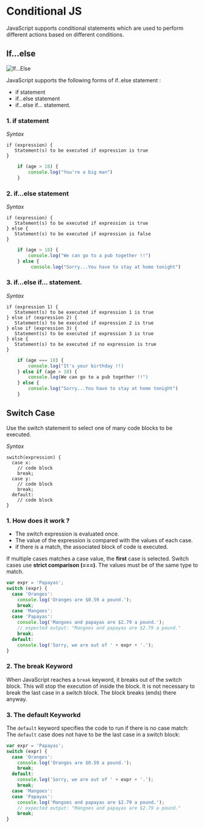 <!---Tags=["if", "else","while","switch"]--->

# Conditional JS

JavaScript supports conditional statements which are used to perform different actions based on different conditions.

## If...else

![If...Else](https://www.tutorialspoint.com/javascript/images/decision_making.jpg)

JavaScript supports the following forms of if..else statement :

* if statement
* if...else statement
* if...else if... statement.

### 1. if statement

*Syntax*
```
if (expression) {
   Statement(s) to be executed if expression is true
}
```

```javascript
    if (age > 18) {
        console.log("You're a big man")
    }
```

### 2. if...else statement

*Syntax*
```
if (expression) {
   Statement(s) to be executed if expression is true
} else {
   Statement(s) to be executed if expression is false
}
```

```javascript
    if (age > 18) {
        console.log("We can go to a pub together !!")
    } else {
         console.log("Sorry...You have to stay at home tonight")
```

### 3. if...else if... statement.

*Syntax*
```
if (expression 1) {
   Statement(s) to be executed if expression 1 is true
} else if (expression 2) {
   Statement(s) to be executed if expression 2 is true
} else if (expression 3) {
   Statement(s) to be executed if expression 3 is true
} else {
   Statement(s) to be executed if no expression is true
}
```

```javascript
    if (age === 18) {
        console.log("It's your birthday !!) 
    } else if (age > 18) {
        console.log(We can go to a pub together !!")
    } else {
        console.log("Sorry...You have to stay at home tonight")
    }
```
## Switch Case

Use the switch statement to select one of many code blocks to be executed.

*Syntax*
```
switch(expression) {
  case x:
    // code block
    break;
  case y:
    // code block
    break;
  default:
    // code block
}
``` 

### 1. How does it work ?

* The switch expression is evaluated once.
* The value of the expression is compared with the values of each case.
* if there is a match, the associated block of code is executed.

If multiple cases matches a case value, the **first** case is selected.
Switch cases use **strict comparison (===)**. The values must be of the same type to match.


```javascript
var expr = 'Papayas';
switch (expr) {
  case 'Oranges':
    console.log('Oranges are $0.59 a pound.');
    break;
  case 'Mangoes':
  case 'Papayas':
    console.log('Mangoes and papayas are $2.79 a pound.');
    // expected output: "Mangoes and papayas are $2.79 a pound."
    break;
  default:
    console.log('Sorry, we are out of ' + expr + '.');
}
```

### 2. The break Keyword

When JavaScript reaches a `break` keyword, it breaks out of the switch block.
This will stop the execution of inside the block.
It is not necessary to break the last case in a switch block. The block breaks (ends) there anyway.

### 3. The default Keyworkd

The `default` keyword specifies the code to run if there is no case match:
The `default` case does not have to be the last case in a switch block:

```javascript
var expr = 'Papayas';
switch (expr) {
  case 'Oranges':
    console.log('Oranges are $0.59 a pound.');
    break;
  default:
    console.log('Sorry, we are out of ' + expr + '.');
    break;
  case 'Mangoes':
  case 'Papayas':
    console.log('Mangoes and papayas are $2.79 a pound.');
    // expected output: "Mangoes and papayas are $2.79 a pound."
    break;
}
```